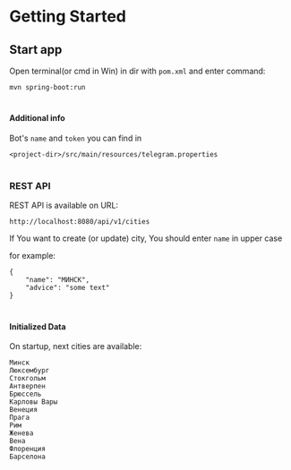 # Getting Started

## Start app
Open terminal(or cmd in Win) in dir with `pom.xml` and enter command:

 ``mvn spring-boot:run``
#
#### Additional info
Bot's `name` and `token` you can find in
 
 `<project-dir>/src/main/resources/telegram.properties`
 
 #
 ### REST API
 REST API is available on URL:
 
 `http://localhost:8080/api/v1/cities`
 
 If You want to create (or update) city, You should enter `name` in upper case
 
 for example:
  
    {
        "name": "МИНСК",
        "advice": "some text"
    }

#
#### Initialized Data
On startup, next cities are available:

	Минск
	Люксембург
	Стокгольм
	Антверпен
	Брюссель
	Карловы Вары
	Венеция
	Прага
	Рим
	Женева
	Вена
	Флоренция
	Барселона
